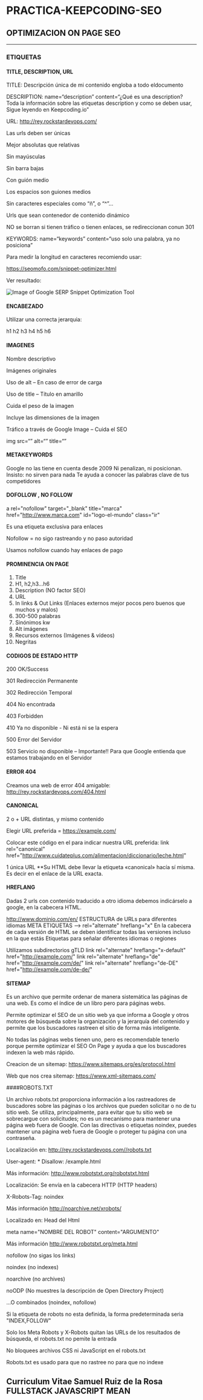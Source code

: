# PRACTICA-KEEPCODING-SEO

## OPTIMIZACION ON PAGE SEO

---

### ETIQUETAS

#### TITLE, DESCRIPTION, URL

TITLE: Descripción única de mi contenido engloba a todo eldocumento

DESCRIPTION: name=“description” content=“¿Qué es una description? Toda la 
información sobre las etiquetas description y como se deben usar, Sigue 
leyendo en Keepcoding.io”

URL: http://rey.rockstardevops.com/

Las urls deben ser únicas

Mejor absolutas que relativas 

Sin mayúsculas

Sin barra bajas 

Con guión medio 

Los espacios son guiones medios

Sin caracteres especiales como “ñ”, o “^”… 

Urls que sean contenedor de contenido dinámico 

NO se borran si tienen tráfico o tienen enlaces, se redireccionan conun 301

KEYWORDS: name=“keywords” content=“uso solo una palabra, ya no posiciona”

Para medir la longitud en caracteres recomiendo usar:

https://seomofo.com/snippet-optimizer.html

Ver resultado:

![Image of Google SERP Snippet Optimization Tool](http://rey.rockstardevops.com/img/seo.png)


#### ENCABEZADO

Utilizar una correcta jerarquia:

h1 h2 h3 h4 h5 h6


#### IMAGENES

Nombre descriptivo

Imágenes originales

Uso de alt – En caso de error de carga 

Uso de title – Título en amarillo

Cuida el peso de la imagen

Incluye las dimensiones de la imagen 

Tráfico a través de Google Image – Cuida el SEO 

img src=“” alt=“” title=“”

#### METAKEYWORDS

Google no las tiene en cuenta desde 2009
Ni penalizan, ni posicionan. Insisto: no sirven para nada
Te ayuda a conocer las palabras clave de tus competidores 

#### DOFOLLOW , NO FOLLOW
 
a rel="nofollow" target="_blank" title="marca" href="http://www.marca.com" id="logo-el-mundo" class="ir"

Es una etiqueta exclusiva para enlaces

Nofollow = no sigo rastreando y no paso autoridad

Usamos nofollow cuando hay enlaces de pago 

#### PROMINENCIA ON PAGE

1. Title
2. H1, h2,h3…h6
3. Description (NO factor SEO)
4. URL
5. In links & Out Links (Enlaces externos mejor pocos pero buenos que muchos y malos)
6. 300-500 palabras
7. Sinónimos kw
8. Alt imágenes
9. Recursos externos (Imágenes & vídeos)
10. Negritas 

#### CODIGOS DE ESTADO HTTP

200 OK/Success

301 Redirección Permanente 

302 Redirección Temporal 

404 No encontrada

403 Forbidden  

410 Ya no disponible - Ni está ni se la espera 

500 Error del Servidor

503 Servicio no disponible – Importante!! Para que Google entienda que  estamos trabajando en el Servidor 

#### ERROR 404

Creamos una web de error 404 amigable:
http://rey.rockstardevops.com/404.html


#### CANONICAL
2 o + URL distintas, y mismo contenido
 
Elegir URL preferida = https://example.com/

Colocar este código en el <head>  para indicar nuestra URL preferida:
link rel="canonical" href="http://www.cuidateplus.com/alimentacion/diccionario/leche.html"

1 única URL
**Su HTML debe llevar la etiqueta «canonical» hacía sí
misma. Es decir en el enlace de la URL exacta. 

#### HREFLANG

Dadas 2 urls con contenido traducido a otro idioma debemos indicárselo a google, en la cabecera 
HTML. 
 
http://www.dominio.com/en/ 
ESTRUCTURA de URLs para diferentes idiomas 
META ETIQUETAS –>  rel="alternate" hreflang="x" 
En la cabecera de cada versión de HTML  <head> se deben identificar todas las versiones incluso en 
 la que estás 
Etiquetas para señalar diferentes idiomas o regiones 
 
Utilizamos subdirectorios gTLD
link  rel="alternate"  hreflang="x-default"  href="http://example.com/"
link  rel="alternate"  hreflang="de"  href="http://example.com/de/" 
link  rel="alternate"  hreflang="de-DE"  href="http://example.com/de-de/" 

#### SITEMAP

Es un archivo que permite ordenar de manera sistemática las páginas de una web. Es como el índice de un libro pero para páginas webs.

Permite optimizar el SEO de un sitio web ya que informa a Google y otros motores de búsqueda sobre la organización y la jerarquía del contenido y permite que los buscadores rastreen el sitio de forma más inteligente.

No todas las páginas webs tienen uno, pero es recomendable tenerlo porque permite optimizar el SEO On Page y ayuda a que los buscadores indexen la web más rápido.

Creacion de un sitemap:
https://www.sitemaps.org/es/protocol.html

Web que nos crea sitemap:
https://www.xml-sitemaps.com/

####ROBOTS.TXT

Un archivo robots.txt proporciona información a los rastreadores de buscadores sobre las páginas o los archivos que pueden solicitar o no de tu sitio web. Se utiliza, principalmente, para evitar que tu sitio web se sobrecargue con solicitudes; no es un mecanismo para mantener una página web fuera de Google. Con las directivas o etiquetas noindex, puedes mantener una página web fuera de Google o proteger tu página con una contraseña.

Localización en: http://rey.rockstardevops.com//robots.txt 

User-agent: *
Disallow: /example.html
 
Más información: http://www.robotstxt.org/robotstxt.html 

Localización: Se envía en la cabecera HTTP (HTTP 
headers) 
 
X-Robots-Tag: noindex 

Más información http://noarchive.net/xrobots/

Localizado en: Head del Html
 
meta  name="NOMBRE DEL ROBOT"  content="ARGUMENTO" 
       
Más información http://www.robotstxt.org/meta.html 

nofollow (no sigas los links) 

noindex (no indexes)  

noarchive (no archives)
 
noODP (No muestres la descripción de Open Directory Project) 

...O combinados (noindex, nofollow) 
 
Si la etiqueta de robots <META> no esta definida, la forma predeterminada  seria "INDEX,FOLLOW"

Solo los Meta Robots y X-Robots quitan las URLs de los resultados de búsqueda, el robots.txt no pemite la entrada
 
No bloquees archivos CSS ni JavaScript en el robots.txt
 
Robots.txt es usado para que no rastree no para que no indexe 


 
 











## Curriculum Vitae Samuel Ruiz de la Rosa FULLSTACK JAVASCRIPT MEAN